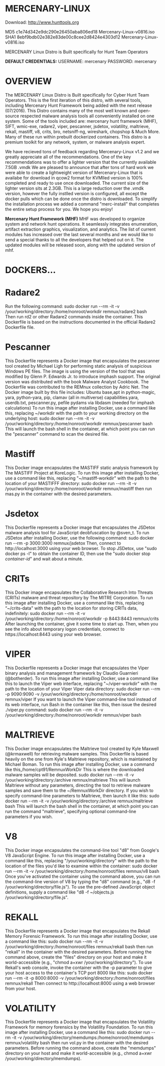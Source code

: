 # MERCENARY-LINUX

Download: http://www.hunttools.org

MD5 c1e74d342e9dc290e26450aba806ed18  Mercenary-Linux-v0816.iso
SHA1 8ebf9bdb02e382e83de00c8cee2d8424e4303d12  Mercenary-Linux-v0816.iso

MERCENARY Linux Distro is Built specifically for Hunt Team Operators

<strong>DEFAULT CREDENTIALS:</strong>
USERNAME: mercenary                                                                                                    PASSWORD: mercenary

# OVERVIEW
The MERCENARY Linux Distro is Built specifically for Cyber Hunt Team Operators. This is the first iteration of this distro, with several tools, including Mercenary Hunt Framework being added with the next release (07/2016). This Distro contains many of the most well known and open-source respected malware analysis tools all conveniently installed on one system. Some of the tools included are: mercenary hunt framework (MHF), SIFT, wmic-exe, radare2, viper, pescanner, jsdetox, volatility, maltrieve, rekall, mastiff, v8, crits, bro, netsniff-ng, wireshark, chopshop & Much More. Many of these run within prebuilt dockerized containers. This distro is a premium toolkit for any network, system, or malware analysis expert.

We have recieved tons of feedback regarding Mercenary-Linux v1.2 and we greatly appreciate all of the recommendations.  One of the key recommendations was to offer a lighter version that the currently available 7.5GB .vmdk   We are pleased to announce that after tons of hard work we were able to create a lightweight version of Mercenary-Linux that is availabe for download in qcow2 format for KVMlled version is 100% completed and ready to use once downloaded.  The current size of the lighter version sits at 2.3GB.  This is a large reduction over the .vmdk version, however the fully instlled version is configured, all except the docker pulls which can be done once the distro is downloaded.  To simplify the installation process we added a command "merc-install" that completes the entire setup process for you.  We hope you enjoy!

<strong>Mercenary Hunt Framework (MHF)</strong>
MHF was developed to organize system and network hunt operations.  It seamlessly integrates enumeration, artifact extraction graphics, visualization, and analytics.  The list of current modules has increased over the last several months and we would like to send a special thanks to all the developers that helped out on it. The updated modules will be released soon, along with the updated version of mhf.  

# DOCKERS...

# Radare2
Run the following command: 
sudo docker run --rm -it -v /your/working/directory:/home/nonroot/workdir remnux/radare2 bash  
Then run rd2 or other Radare2 commands inside the container.   This Dockerfile is based on the instructions documented in the official Radare2 Dockerfile file.

# Pescanner
This Dockerfile represents a Docker image that encapsulates the pescanner tool created by Michael Ligh for performing static analysis of suspicious Windows PE files. The image is using the version of the tool that was modified by Glenn P. Edwards Jr. to introduce imphash support. The original version was distributed with the book Malware Analyst Cookbook. The Dockerfile was contributed to the REMnux collection by Adric Net. The Docker image built by this file includes: Ubuntu base,apt in python-magic, yara, python-yara, pip, clamav (all in multiverse) capabilities.yara, userdb.txt, pescanner.py, pefile 
pydams via libdasm (needed for imphash calculations) To run this image after installing Docker, use a command like this, replacing ~/workdir with the path to your working directory on the underlying host:
sudo docker run --rm -it -v /your/working/directory:/home/nonroot/workdir remnux/pescanner bash
This will launch the bash shell in the container, at which point you can run the "pescanner" command to scan the desired file. 

# Mastiff
This Docker image encapsulates the MASTIFF static analysis framework by The MASTIFF Project at KoreLogic.
To run this image after installing Docker, use a command like this, replacing "~/mastiff-workdir" with the path to the location of your MASTIFFF directory:
sudo docker run --rm -it -v /your/working/directory:/home/nonroot/workdir remnux/mastiff
then run mas.py in the container with the desired parameters.

# Jsdetox
This Dockerfile represents a Docker image that encapsulates the JSDetox malware analysis tool for JavaScript deobfuscation by @sven_t. To run JSDetox after installing Docker, use the following command:
sudo docker run --rm -p 3000:3000 remnux/jsdetox
Then, connect to http://localhost:3000 using your web browser.
To stop JSDetox, use "sudo docker ps -l" to obtain the container ID, then use the "sudo docker stop *container-id*" and wait about a minute.

# CRITs
This Docker image encapsulates the Collaborative Research Into Threats (CRITs) malware and threat repository by The MITRE Corporation.
To run this image after installing Docker, use a command like this, replacing “~/crits-data" with the path to the location for storing CRITs data, indefinitely:
sudo docker run --rm -it -v /your/working/directory:/home/nonroot/workdir -p 8443:8443 remnux/crits 
After launching the container, give it some time to start up. Then, when you see the info about temporary logon credentials, connect to https://localhost:8443 using your web browser.

# VIPER
This Dockerfile represents a Docker image that encapsulates the Viper binary analysis and management framework by Claudio Guarnieri (@botherder).
To run this image after installing Docker, use a command like this to launch the Viper web interface, replacing "~/viper-workdir" with the path to the location of your Viper Viper data directory:
sudo docker run --rm -p 9090:9090 -v /your/working/directory:/home/nonroot/workdir remnux/viper
If you want to launch the Viper command-line tool instead of its web interface, run Bash in the container like this, then issue the desired ./viper.py command:
sudo docker run --rm -it -v /your/working/directory:/home/nonroot/workdir remnux/viper bash

# MALTRIEVE
This Docker image encapsulates the Maltrieve tool created by Kyle Maxwell (@krmaxwell) for retrieving malware samples.
This Dockerfile is based heavily on the one from Kyle's Maltrieve repository, which is maintained by Michael Boman.
To run this image after installing Docker, use a command like this,/home/cpt91/RemnuxWorkDir
This is where the downloaded malware samples will be deposited.
sudo docker run --rm -it -v /your/working/directory:/archive remnux/maltrieve 
This will launch Maltrieve without any parameters, directing the tool to retrieve
malware samples and save them to the ~/RemnuxWorkDir directory.
If you wish to specify command-line parameters to Maltrieve, then launch it like this:
sudo docker run --rm -it -v /your/working/directory:/archive remnux/maltrieve bash
This will launch the bash shell in the container, at which point you can run the command
"maltrieve", specifying optional command-line parameters if you wish.


# V8
This Docker image encapsulates the command-line tool "d8" from Google's V8 JavaScript Engine.
To run this image after installing Docker, use a command like this, replacing "/your/working/directory" with the path to the location of the files you'd like to examine within the container:
sudo docker run --rm -it -v /your/working/directory:/home/nonroot/files remnux/v8 bash
Once you've activated the container using the command above, you can run the command-line version of V8 by typing the "d8" command (e.g., "d8 -f /your/working/directory/file.js"). To use the pre-defined JavaScript object definitions, supply a command like "d8 -f ~/objects.js /your/working/directory/file.js".

# REKALL
This Dockerfile represents a Docker image that encapsulates the Rekall Memory Forensic Framework. To run this image after installing Docker, use a command like this:
sudo docker run --rm -it -v /your/working/directory:/home/nonroot/files remnux/rekall bash
then run "rekall" in the container with the desired parameters.
Before running the command above, create the "files" directory on your host and make it world-accessible (e.g., "chmod a+xwr /your/working/directory").
To use Rekall's web console, invoke the container with the -p parameter to give your host access to the container's TCP port 8000 like this:
sudo docker run --rm -it -p 8000:8000 -v /your/working/directory:/home/nonroot/files remnux/rekall
Then connect to http://localhost:8000 using a web browser from your host.

# VOLATILITY
This Dockerfile represents a Docker image that encapsulates the Volatility Framework for memory forensics by the Volatility Foundation. To run this image after installing Docker, use a command like this:
sudo docker run --rm -it -v /your/working/directory/memdumps:/home/nonroot/memdumps remnux/volatility bash
then run vol.py in the container with the desired parameters.
Before running the command above, create the "memdumps" directory on your host and make it world-accessible (e.g., chmod a+xwr /your/working/directory/memdumps).
